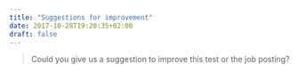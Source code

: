 ```yaml
---
title: "Suggestions for improvement"
date: 2017-10-28T19:20:35+02:00
draft: false
---
```


>Could you give us a suggestion to improve this test or the job posting?

